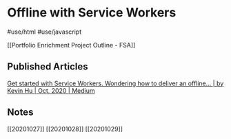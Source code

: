 # Offline with Service Workers
#use/html
#use/javascript

[[Portfolio Enrichment Project Outline - FSA]]

## Published Articles
[Get started with Service Workers. Wondering how to deliver an offline… | by Kevin Hu | Oct, 2020 | Medium](https://khu-md.medium.com/get-started-with-service-workers-752353f486b7)

## Notes
[[20201027]]
[[20201028]]
[[20201029]]